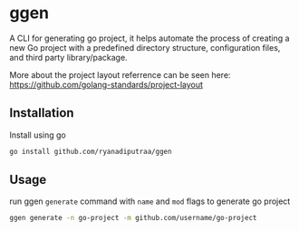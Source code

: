 # ggen
A CLI for generating go project, it helps automate the process of creating a new Go project with a predefined directory structure, configuration files, and third party library/package.

More about the project layout referrence can be seen here:
https://github.com/golang-standards/project-layout


## Installation

Install using go
```bash
go install github.com/ryanadiputraa/ggen
```

## Usage
run ggen `generate` command with `name` and `mod` flags to generate go project
```bash
ggen generate -n go-project -m github.com/username/go-project
```
